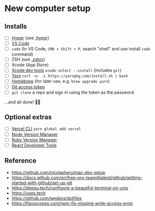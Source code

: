 # New computer setup

## Installs
- [ ] [Hyper](https://hyper.is) (see [.hyper](.hyper))
- [ ] [VS Code](https://code.visualstudio.com)
- [ ] `code` (In VS Code, `CMD + Shift + P`, search "shell" and use install `code` command)
- [ ] ZSH (see [.zshrc](.zshrc))
- [ ] Xcode (App Store)
- [ ] [Xcode dev tools](https://developer.apple.com/download/more) `xcode-select --install` (includes `git`)
- [ ] [Yarn](https://yarnpkg.com) `curl -o- -L https://yarnpkg.com/install.sh | bash`
- [ ] [Homebrew](https://brew.sh) (for later use, e.g. `brew upgrade yarn`)
- [ ] [Git access token](https://docs.github.com/en/free-pro-team@latest/github/authenticating-to-github/creating-a-personal-access-token)
- [ ] `git clone` a repo and sign in using the token as the password

...and all done! 🤞🎉

## Optional extras
- [ ] [Vercel CLI](https://vercel.com) `yarn global add vercel`
- [ ] [Node Version Manager](https://github.com/nvm-sh/nvm#installing-and-updating)
- [ ] [Ruby Version Manager](https://rvm.io)
- [ ] [React Developer Tools](https://chrome.google.com/webstore/detail/react-developer-tools/fmkadmapgofadopljbjfkapdkoienihi?hl=en)

## Reference
- https://github.com/nicolashery/mac-dev-setup
- https://docs.github.com/en/free-pro-team@latest/github/getting-started-with-github/set-up-git
- https://deepu.tech/configure-a-beautiful-terminal-on-unix
- https://uses.tech
- https://github.com/wesbos/dotfiles
- https://flaviocopes.com/npm-fix-missing-write-access-error
